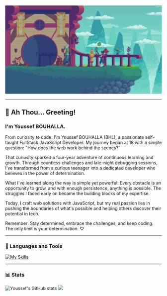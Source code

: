
<p align="center"> 
    <img src="https://raw.githubusercontent.com/YoussefBouhalla/YoussefBouhalla/main/pixel-art-gif.gif">
</p>

---
## 👤 Ah Thou... Greeting!
### I'm Youssef BOUHALLA.

From curiosity to code: I'm Youssef BOUHALLA (BHL), a passionate self-taught FullStack JavaScript Developer. My journey began at 18 with a simple question: "How does the web work behind the scenes?"

That curiosity sparked a four-year adventure of continuous learning and growth. Through countless challenges and late-night debugging sessions, I've transformed from a curious teenager into a dedicated developer who believes in the power of determination.

What I've learned along the way is simple yet powerful: Every obstacle is an opportunity to grow, and with enough persistence, anything is possible. The struggles I faced early on became the building blocks of my expertise.

Today, I craft web solutions with JavaScript, but my real passion lies in pushing the boundaries of what's possible and helping others discover their potential in tech.

Remember: Stay determined, embrace the challenges, and keep coding. The only limit is your determination. ♡

---

### 🧰 Languages and Tools
[![My Skills](https://skillicons.dev/icons?i=git,linux,html,css,sass,bootstrap,js,ts,vue,react,redux,nodejs,mysql,mongodb,php,github,gitlab)](https://skillicons.dev)


---

### 📊 Stats
<div>

![Youssef's GitHub stats](https://github-readme-stats.vercel.app/api?username=YoussefBouhalla&show_icons=true&theme=gruvbox)
![](https://github-readme-stats.vercel.app/api/top-langs/?username=YoussefBouhalla&theme=tokyonight&hide_border=false&include_all_commits=true&count_private=true&layout=compact)

</div>


